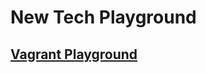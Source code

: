 # New Tech Playground

## [Vagrant Playground](https://github.com/chukwumaijem/playground/tree/vagrant-playground)
